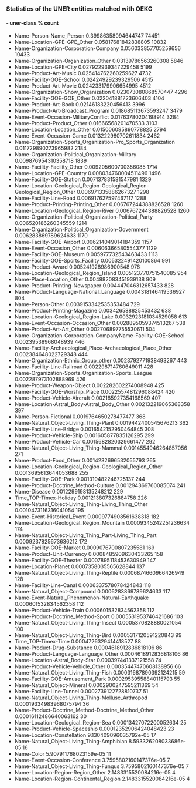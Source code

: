 ### Statistics of the UNER entities matched with OEKG
####		- uner-class	% count
- Name-Person-Name_Person	0.39986358094644747	74451
- Name-Location-GPE-GPE_Other	0.05817681842838805	10832
- Name-Organization-Corporation-Company	0.056033857705259656	10433
- Name-Organization-Organization_Other	0.03139786563260308	5846
- Name-Location-GPE-City	0.027922939347229458	5199
- Name-Product-Art-Music	0.025414762260259627	4732
- Name-Facility-GOE-School	0.02424929239329506	4515
- Name-Product-Art-Movie	0.024233179906654995	4512
- Name-Organization-Show_Organization	0.023073080868570447	4296
- Name-Facility-GOE-GOE_Other	0.022041881723606403	4104
- Name-Product-Art-Book	0.02146183220456413	3996
- Name-Product-Art-Broadcast_Program	0.018685113673593247	3479
- Name-Event-Occasion-MilitaryConflict	0.01763780204198914	3284
- Name-Product-Product_Other	0.01666568201470533	3103
- Name-Location-Location_Other	0.015006095890778825	2794
- Name-Event-Occasion-Game	0.013222980702611834	2462
- Name-Organization-Sports_Organization-Pro_Sports_Organization	0.011729890273965982	2184
- Name-Organization-Political_Organization-Military	0.009876954310358718	1839
- Name-Facility-Facility_Other	0.009205600700356085	1714
- Name-Location-GPE-Country	0.008034760004511496	1496
- Name-Facility-GOE-Station	0.007137831581547981	1329
- Name-Location-Geological_Region-Geological_Region-Geological_Region_Other	0.006971335886267327	1298
- Name-Facility-Line-Road	0.006917627597467117	1288
- Name-Product-Printing-Printing_Other	0.006767244388826528	1260
- Name-Location-Geological_Region-River	0.006767244388826528	1260
- Name-Organization-Political_Organization-Political_Party	0.006520186260345559	1214
- Name-Organization-Political_Organization-Government	0.006283869789624633	1170
- Name-Facility-GOE-Airport	0.006214049014184359	1157
- Name-Event-Occasion_Other	0.00606366580554377	1129
- Name-Facility-GOE-Museum	0.005977732543463433	1113
- Name-Facility-GOE-Sports_Facility	0.005322491420100864	991
- Name-Product-Award	0.005241928986900548	976
- Name-Location-Geological_Region_Island	0.005123770751540085	954
- Name-Place-Location_Other	0.004882083451939138	909
- Name-Product-Printing-Newspaper	0.004447046312657433	828
- Name-Product-Language-National_Language	0.004318146419536927	804
- Name-Person-Other	0.0039153342535353484	729
- Name-Product-Printing-Magazine	0.003426588825453432	638
- Name-Location-Geological_Region-Lake	0.0032923181034529058	613
- Name-Event-Occasion-Occasion_Other	0.0028895059374513267	538
- Name-Product-Art-Art_Other	0.002706897755530611	504
- Name-Organization-Corporation-CompanyName-Facility-GOE-School	0.00239538968048939	446
- Name-Facility-Archaeological_Place-Archaeological_Place_Other	0.002384648022729348	444
- Name-Organization-Ethnic_Group_other	0.0023792771938493267	443
- Name-Facility-Line-Railroad	0.002298714760649011	428
- Name-Organization-Sports_Organization-Sports_League	0.002287973102888969	426
- Name-Product-Weapon-Object	0.002282602274008948	425
- Name-Facility-GOE-Worship_Place	0.0022557481296088424	420
- Name-Product-Vehicle-Aircraft	0.002185927354168569	407
- Name-Location-Astral_Body-Astral_Body_Other	0.002132219065368358	397
- Name-Person-Fictional	0.0019764650278477477	368
- Name-Natural_Object-Living_Thing-Plant	0.0019442400545676213	362
- Name-Facility-Line-Bridge	0.0016542152950464845	308
- Name-Product-Vehicle-Ship	0.001605877835126295	299
- Name-Product-Vehicle-Car	0.0015682820329661477	292
- Name-Natural_Object-Living_Thing-Mammal	0.0014554946264857056	271
- Name-Product-Food_Other	0.0014232696532055793	265
- Name-Location-Geological_Region-Geological_Region_Other	0.0013695613644053688	255
- Name-Facility-GOE-Park	0.001310482246725137	244
- Name-Product-Doctrine_Method-Culture	0.001294369760085074	241
- Name-Disease	0.0012299198135248212	229
- Time_TOP-Timex-Holiday	0.001213807326884758	226
- Name-Natural_Object-Living_Thing-Living_Thing_Other	0.0010473116316041054	195
- Name-Event-Historical_Event	0.0009774908561638318	182
- Name-Location-Geological_Region_Mountain	0.0009345242251236634	174
- Name-Natural_Object-Living_Thing_Part-Living_Thing_Part	0.0009237825673636212	172
- Name-Facility-GOE-Market	0.0009076700807235581	169
- Name-Product-Unit-Currency	0.0008485909630433265	158
- Name-Facility-GOE-Theater	0.0007895118453630949	147
- Name-Location-Planet	0.0007358035565628844	137
- Name-Natural_Object-Living_Thing-Reptile	0.0006874660966426949	128
- Name-Facility-Line-Canal	0.0006337578078424843	118
- Name-Natural_Object-Compound	0.0006283869789624633	117
- Name-Event-Natural_Phenomenon-Natural-Earthquake	0.000601532834562358	112
- Name-Product-Vehicle-Train	0.000601532834562358	112
- Name-Product-Doctrine_Method-Sport	0.0005531953746421686	103
- Name-Natural_Object-Living_Thing-Insect	0.0005370828880021054	100
- Name-Natural_Object-Living_Thing-Bird	0.0005317120591220843	99
- Time_TOP-Timex-Time	0.0004726329414418527	88
- Name-Product-Drug-Substance	0.0004618912836818106	86
- Name-Product-Language-Language_Other	0.0004618912836818106	86
- Name-Location-Astral_Body-Star	0.000397441337121558	74
- Name-Product-Vehicle-Vehicle_Other	0.00035447470608138956	66
- Name-Natural_Object-Living_Thing-Fish	0.00031687890392124215	59
- Name-Facility-GOE-Amusement_Park	0.00029539558840115793	55
- Name-Natural_Object-Mineral	0.0002900247595211369	54
- Name-Facility-Line-Tunnel	0.0002739122728810737	51
- Name-Natural_Object-Living_Thing-Mollusc_Arthropod	0.00019334983968075794	36
- Name-Product-Doctrine_Method-Doctrine_Method_Other	0.00016112486640063162	30
- Name-Location-Geological_Region-Sea	0.00013427072200052634	25
- Name-Product-Vehicle-Spaceship	0.00012352906424048423	23
- Name-Location-Constellation	9.130409096035792e-05	17
- Name-Natural_Object-Living_Thing-Amphibian	8.593326208033686e-05	16
- Name-Color	5.907911768023159e-05	11
- Name-Event-Occasion-Conference	3.7595802160147376e-05	7
- Name-Natural_Object-Living_Thing-Fungus	3.7595802160147376e-05	7
- Name-Location-Region-Region_Other	2.1483315520084216e-05	4
- Name-Location-Region-Continental_Region	2.1483315520084216e-05	4

